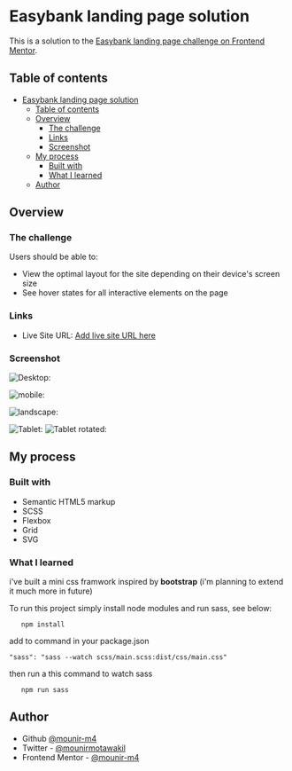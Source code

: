 # Easybank landing page solution

This is a solution to the [Easybank landing page challenge on Frontend Mentor](https://www.frontendmentor.io/challenges/easybank-landing-page-WaUhkoDN).

## Table of contents

- [Easybank landing page solution](#easybank-landing-page-solution)
  - [Table of contents](#table-of-contents)
  - [Overview](#overview)
    - [The challenge](#the-challenge)
    - [Links](#links)
    - [Screenshot](#screenshot)
  - [My process](#my-process)
    - [Built with](#built-with)
    - [What I learned](#what-i-learned)
  - [Author](#author)

## Overview

### The challenge

Users should be able to:

- View the optimal layout for the site depending on their device's screen size
- See hover states for all interactive elements on the page
  
### Links

- Live Site URL: [Add live site URL here](https://your-live-site-url.com)
  
### Screenshot

![Desktop: ](./dist/img/screenshots/Easybank-desktop.png)

![mobile: ](./dist/img/screenshots/Easybank-mobile.png)

![landscape: ](./dist/img/screenshots/Easybank-landscape.png)

![Tablet: ](./dist/img/screenshots/Easybank-tablet.png)
![Tablet rotated: ](./dist/img/screenshots/Easybank-tablet-rotated.png)

## My process

### Built with

- Semantic HTML5 markup
- SCSS
- Flexbox
- Grid
- SVG

### What I learned

i've built a mini css framwork inspired by **bootstrap** (i'm planning to extend it much more in future)

To run this project simply install node modules and run sass, see below:

```shell
   npm install 
```

add to command in your package.json

```shell
"sass": "sass --watch scss/main.scss:dist/css/main.css"
```

then run a this command to watch sass

```shell
   npm run sass
```

## Author

- Github [@mounir-m4](https://github.com/mounir-m4)
- Twitter - [@mounirmotawakil](https://twitter.com/mounirmotawakil)
- Frontend Mentor - [@mounir-m4](https://www.frontendmentor.io/profile/mounir-m4)